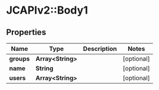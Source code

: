 # JCAPIv2::Body1

## Properties
Name | Type | Description | Notes
------------ | ------------- | ------------- | -------------
**groups** | **Array&lt;String&gt;** |  | [optional] 
**name** | **String** |  | [optional] 
**users** | **Array&lt;String&gt;** |  | [optional] 


